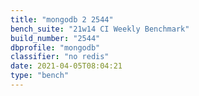 ```yaml
---
title: "mongodb 2 2544"
bench_suite: "21w14 CI Weekly Benchmark"
build_number: "2544"
dbprofile: "mongodb"
classifier: "no redis"
date: 2021-04-05T08:04:21
type: "bench"
---
```

